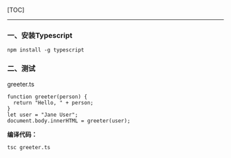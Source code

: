[TOC]
***

### 一、安装Typescript

```
npm install -g typescript
```

### 二、测试

greeter.ts
```TS
function greeter(person) {
  return "Hello, " + person;
}
let user = "Jane User";
document.body.innerHTML = greeter(user);
```

**编译代码：**
```
tsc greeter.ts
```
